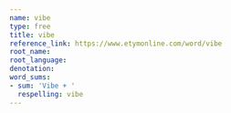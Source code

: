 ```yaml
---
name: vibe
type: free
title: vibe
reference_link: https://www.etymonline.com/word/vibe
root_name: 
root_language: 
denotation: 
word_sums:
- sum: 'Vibe + '
  respelling: vibe
---
```

